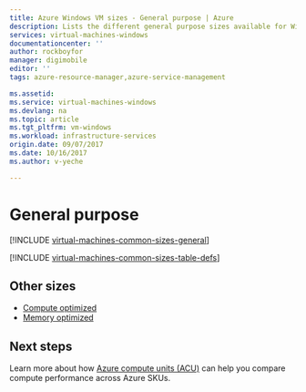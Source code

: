 ```yaml
---
title: Azure Windows VM sizes - General purpose | Azure
description: Lists the different general purpose sizes available for Windows virtual machines in Azure.
services: virtual-machines-windows
documentationcenter: ''
author: rockboyfor
manager: digimobile
editor: ''
tags: azure-resource-manager,azure-service-management

ms.assetid: 
ms.service: virtual-machines-windows
ms.devlang: na
ms.topic: article
ms.tgt_pltfrm: vm-windows
ms.workload: infrastructure-services
origin.date: 09/07/2017
ms.date: 10/16/2017
ms.author: v-yeche

---
```


# General purpose

[!INCLUDE [virtual-machines-common-sizes-general](../../../includes/virtual-machines-common-sizes-general.md)]

[!INCLUDE [virtual-machines-common-sizes-table-defs](../../../includes/virtual-machines-common-sizes-table-defs.md)]

## Other sizes
- [Compute optimized](sizes-compute.md)
- [Memory optimized](../virtual-machines-windows-sizes-memory.md)
<!--Not Available [Storage optimized]-->
<!--Not Available [GPU optimized]-->
<!--Not Available [High performance compute]-->

## Next steps
Learn more about how [Azure compute units (ACU)](acu.md) can help you compare compute performance across Azure SKUs.

<!--Update_Description: update meta properties-->